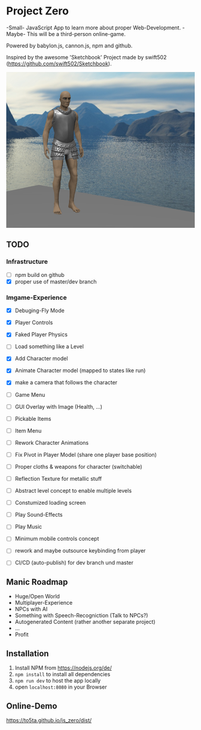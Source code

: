 # Project Zero

-Small- JavaScript App to learn more about proper Web-Development. -Maybe- This will be a third-person online-game.

Powered by babylon.js, cannon.js, npm and github.

Inspired by the awesome 'Sketchbook' Project made by swift502 (https://github.com/swift502/Sketchbook).

![Promo](promo.PNG)

## TODO

### Infrastructure 
- [ ] npm build on github
- [x] proper use of master/dev branch

### Imgame-Experience
- [x] Debuging-Fly Mode
- [x] Player Controls 
- [x] Faked Player Physics
- [ ] Load something like a Level
- [X] Add Character model
- [X] Animate Character model (mapped to states like run)
- [x] make a camera that follows the character
- [ ] Game Menu
- [ ] GUI Overlay with Image (Health, ...)
- [ ] Pickable Items 
- [ ] Item Menu
- [ ] Rework Character Animations
- [ ] Fix Pivot in Player Model (share one player base position)
- [ ] Proper cloths & weapons for character (switchable)
- [ ] Reflection Texture for metallic stuff
- [ ] Abstract level concept to enable multiple levels
- [ ] Constumized loading screen
- [ ] Play Sound-Effects
- [ ] Play Music
- [ ] Minimum mobile controls concept
- [ ] rework and maybe outsource keybinding from player
- [ ] CI/CD (auto-publish) for dev branch und master 


## Manic Roadmap
- Huge/Open World
- Multiplayer-Experience
- NPCs with AI
- Something with Speech-Recogniction (Talk to NPCs?)
- Autogenerated Content (rather another separate project)
- ...
- Profit

## Installation

1. Install NPM from https://nodejs.org/de/
2. `npm install` to install all dependencies
3. `npm run dev` to host the app locally
4. open `localhost:8080` in your Browser

## Online-Demo

https://to5ta.github.io/js_zero/dist/
